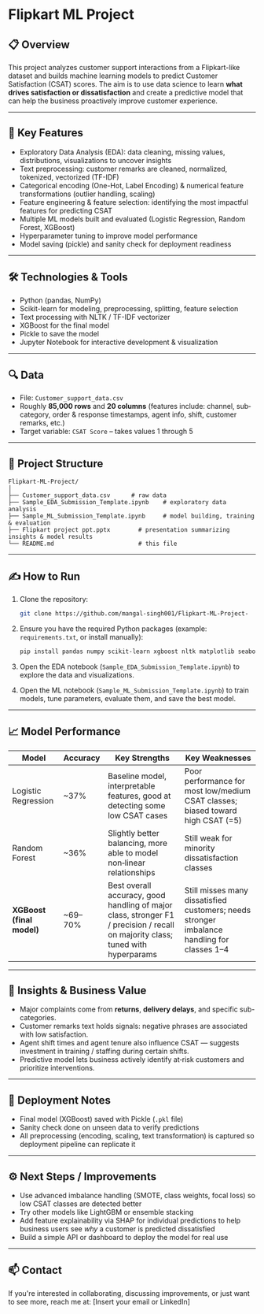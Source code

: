 # Flipkart ML Project

## 📋 Overview

This project analyzes customer support interactions from a Flipkart-like dataset and builds machine learning models to predict Customer Satisfaction (CSAT) scores. The aim is to use data science to learn **what drives satisfaction or dissatisfaction** and create a predictive model that can help the business proactively improve customer experience.

---

## 🧠 Key Features

* Exploratory Data Analysis (EDA): data cleaning, missing values, distributions, visualizations to uncover insights
* Text preprocessing: customer remarks are cleaned, normalized, tokenized, vectorized (TF-IDF)
* Categorical encoding (One-Hot, Label Encoding) & numerical feature transformations (outlier handling, scaling)
* Feature engineering & feature selection: identifying the most impactful features for predicting CSAT
* Multiple ML models built and evaluated (Logistic Regression, Random Forest, XGBoost)
* Hyperparameter tuning to improve model performance
* Model saving (pickle) and sanity check for deployment readiness

---

## 🛠️ Technologies & Tools

* Python (pandas, NumPy)
* Scikit-learn for modeling, preprocessing, splitting, feature selection
* Text processing with NLTK / TF-IDF vectorizer
* XGBoost for the final model
* Pickle to save the model
* Jupyter Notebook for interactive development & visualization

---

## 🔍 Data

* File: `Customer_support_data.csv`
* Roughly **85,000 rows** and **20 columns** (features include: channel, sub‐category, order & response timestamps, agent info, shift, customer remarks, etc.)
* Target variable: `CSAT Score` – takes values 1 through 5

---

## 🚀 Project Structure

```
Flipkart-ML-Project/
│
├── Customer_support_data.csv      # raw data  
├── Sample_EDA_Submission_Template.ipynb    # exploratory data analysis  
├── Sample_ML_Submission_Template.ipynb     # model building, training & evaluation  
├── Flipkart project ppt.pptx        # presentation summarizing insights & model results  
└── README.md                        # this file  
```

---

## ✍️ How to Run

1. Clone the repository:

   ```bash
   git clone https://github.com/mangal-singh001/Flipkart-ML-Project-
   ```

2. Ensure you have the required Python packages (example: `requirements.txt`, or install manually):

   ```bash
   pip install pandas numpy scikit-learn xgboost nltk matplotlib seaborn
   ```

3. Open the EDA notebook (`Sample_EDA_Submission_Template.ipynb`) to explore the data and visualizations.

4. Open the ML notebook (`Sample_ML_Submission_Template.ipynb`) to train models, tune parameters, evaluate them, and save the best model.

---

## 📈 Model Performance

| Model                     | Accuracy | Key Strengths                                                                                                                   | Key Weaknesses                                                                              |
| ------------------------- | -------- | ------------------------------------------------------------------------------------------------------------------------------- | ------------------------------------------------------------------------------------------- |
| Logistic Regression       | \~37%    | Baseline model, interpretable features, good at detecting some low CSAT cases                                                   | Poor performance for most low/medium CSAT classes; biased toward high CSAT (=5)             |
| Random Forest             | \~36%    | Slightly better balancing, more able to model non‐linear relationships                                                          | Still weak for minority dissatisfaction classes                                             |
| **XGBoost (final model)** | \~69–70% | Best overall accuracy, good handling of major class, stronger F1 / precision / recall on majority class; tuned with hyperparams | Still misses many dissatisfied customers; needs stronger imbalance handling for classes 1–4 |

---

## 🔭 Insights & Business Value

* Major complaints come from **returns**, **delivery delays**, and specific sub-categories.
* Customer remarks text holds signals: negative phrases are associated with low satisfaction.
* Agent shift times and agent tenure also influence CSAT — suggests investment in training / staffing during certain shifts.
* Predictive model lets business actively identify at‐risk customers and prioritize interventions.

---

## 🔐 Deployment Notes

* Final model (XGBoost) saved with Pickle (`.pkl` file)
* Sanity check done on unseen data to verify predictions
* All preprocessing (encoding, scaling, text transformation) is captured so deployment pipeline can replicate it

---

## ⚙️ Next Steps / Improvements

* Use advanced imbalance handling (SMOTE, class weights, focal loss) so low CSAT classes are detected better
* Try other models like LightGBM or ensemble stacking
* Add feature explainability via SHAP for individual predictions to help business users see *why* a customer is predicted dissatisfied
* Build a simple API or dashboard to deploy the model for real use

---

## 📫 Contact

If you're interested in collaborating, discussing improvements, or just want to see more, reach me at:
\[Insert your email or LinkedIn]
